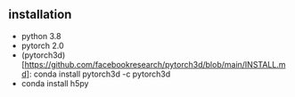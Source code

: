 
## installation 
- python 3.8
- pytorch 2.0
- (pytorch3d)[https://github.com/facebookresearch/pytorch3d/blob/main/INSTALL.md]: conda install pytorch3d -c pytorch3d
- conda install h5py


